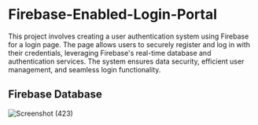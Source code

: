 # Firebase-Enabled-Login-Portal

This project involves creating a user authentication system using Firebase for a login page. The page allows users to securely register and log in with their credentials, leveraging Firebase's real-time database and authentication services. The system ensures data security, efficient user management, and seamless login functionality.

## Firebase Database
![Screenshot (423)](https://github.com/user-attachments/assets/a89364c7-2f0a-40c2-ae6c-927c44b1f770)
